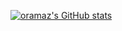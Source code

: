 [![oramaz's GitHub stats](https://github-readme-stats.vercel.app/api?username=oramaz&count_private=true&show_icons=true&hide=stars,issues&theme=dark)](https://github.com/anuraghazra/github-readme-stats)
